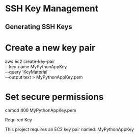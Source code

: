 # SSH Key Management

## Generating SSH Keys

# Create a new key pair
aws ec2 create-key-pair \
  --key-name MyPythonAppKey \
  --query 'KeyMaterial' \
  --output text > MyPythonAppKey.pem

# Set secure permissions
chmod 400 MyPythonAppKey.pem

Required Key

This project requires an EC2 key pair named: MyPythonAppKey